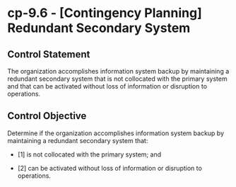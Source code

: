 # cp-9.6 - \[Contingency Planning\] Redundant Secondary System

## Control Statement

The organization accomplishes information system backup by maintaining a redundant secondary system that is not collocated with the primary system and that can be activated without loss of information or disruption to operations.

## Control Objective

Determine if the organization accomplishes information system backup by maintaining a redundant secondary system that:

- \[1\] is not collocated with the primary system; and

- \[2\] can be activated without loss of information or disruption to operations.
